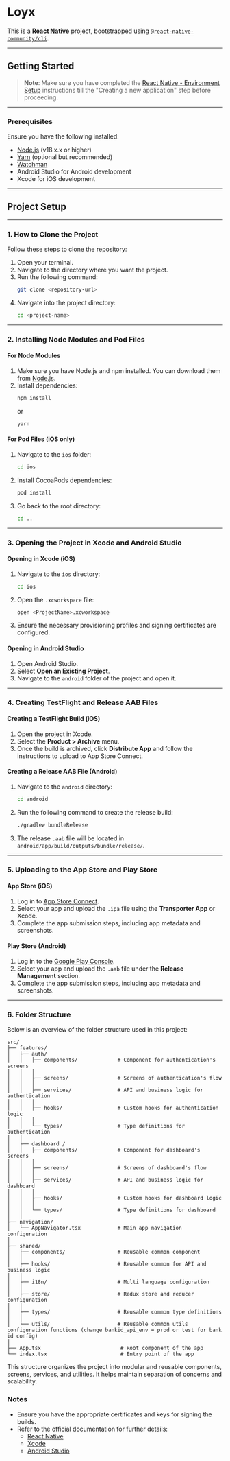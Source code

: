 
# Loyx

This is a [**React Native**](https://reactnative.dev) project, bootstrapped using [`@react-native-community/cli`](https://github.com/react-native-community/cli).

---

## Getting Started

> **Note**: Make sure you have completed the [React Native - Environment Setup](https://reactnative.dev/docs/environment-setup) instructions till the "Creating a new application" step before proceeding.

---

### Prerequisites

Ensure you have the following installed:

- [Node.js](https://nodejs.org/) (v18.x.x or higher)
- [Yarn](https://yarnpkg.com/) (optional but recommended)
- [Watchman](https://facebook.github.io/watchman/)
- Android Studio for Android development
- Xcode for iOS development

---

## Project Setup

---

### 1. How to Clone the Project

Follow these steps to clone the repository:

1. Open your terminal.
2. Navigate to the directory where you want the project.
3. Run the following command:
   ```bash
   git clone <repository-url>
   ```
4. Navigate into the project directory:
   ```bash
   cd <project-name>
   ```

---

### 2. Installing Node Modules and Pod Files

#### For Node Modules
1. Make sure you have Node.js and npm installed. You can download them from [Node.js](https://nodejs.org).
2. Install dependencies:
   ```bash
   npm install
   ```
   or
   ```bash
   yarn
   ```

#### For Pod Files (iOS only)
1. Navigate to the `ios` folder:
   ```bash
   cd ios
   ```
2. Install CocoaPods dependencies:
   ```bash
   pod install
   ```
3. Go back to the root directory:
   ```bash
   cd ..
   ```

---

### 3. Opening the Project in Xcode and Android Studio

#### Opening in Xcode (iOS)
1. Navigate to the `ios` directory:
   ```bash
   cd ios
   ```
2. Open the `.xcworkspace` file:
   ```bash
   open <ProjectName>.xcworkspace
   ```
3. Ensure the necessary provisioning profiles and signing certificates are configured.

#### Opening in Android Studio
1. Open Android Studio.
2. Select **Open an Existing Project**.
3. Navigate to the `android` folder of the project and open it.

---

### 4. Creating TestFlight and Release AAB Files

#### Creating a TestFlight Build (iOS)
1. Open the project in Xcode.
2. Select the **Product > Archive** menu.
3. Once the build is archived, click **Distribute App** and follow the instructions to upload to App Store Connect.

#### Creating a Release AAB File (Android)
1. Navigate to the `android` directory:
   ```bash
   cd android
   ```
2. Run the following command to create the release build:
   ```bash
   ./gradlew bundleRelease
   ```
3. The release `.aab` file will be located in `android/app/build/outputs/bundle/release/`.

---

### 5. Uploading to the App Store and Play Store

#### App Store (iOS)
1. Log in to [App Store Connect](https://appstoreconnect.apple.com).
2. Select your app and upload the `.ipa` file using the **Transporter App** or Xcode.
3. Complete the app submission steps, including app metadata and screenshots.

#### Play Store (Android)
1. Log in to the [Google Play Console](https://play.google.com/console/).
2. Select your app and upload the `.aab` file under the **Release Management** section.
3. Complete the app submission steps, including app metadata and screenshots.

---

### 6. Folder Structure

Below is an overview of the folder structure used in this project:

```plaintext
src/
├── features/
│   ├── auth/
│   │   ├── components/             # Component for authentication's screens
│   │   │        
│   │   ├── screens/                # Screens of authentication's flow
│   │   │        
│   │   ├── services/               # API and business logic for authentication
│   │   │      
│   │   ├── hooks/                  # Custom hooks for authentication logic
│   │   │         
│   │   └── types/                  # Type definitions for authentication
│   │                            
│   ├── dashboard /
│   │   ├── components/             # Component for dashboard's screens
│   │   │        
│   │   ├── screens/                # Screens of dashboard's flow
│   │   │        
│   │   ├── services/               # API and business logic for dashboard
│   │   │      
│   │   ├── hooks/                  # Custom hooks for dashboard logic
│   │   │         
│   │   └── types/                  # Type definitions for dashboard
│   │                            
├── navigation/
│   └── AppNavigator.tsx            # Main app navigation configuration
│     
├── shared/
│   ├── components/                 # Reusable common component 
│   │
│   ├── hooks/                      # Reusable common for API and business logic
│   │
│   ├── i18n/                       # Multi language configuration
│   │
│   ├── store/                      # Redux store and reducer configuration
│   │   
│   ├── types/                      # Reusable common type definitions
│   │  
│   └── utils/                      # Reusable common utils configuration functions (change bankid_api_env = prod or test for bank id config)
│    
├── App.tsx                          # Root component of the app
└── index.tsx                        # Entry point of the app
```

This structure organizes the project into modular and reusable components, screens, services, and utilities. It helps maintain separation of concerns and scalability.


### Notes
- Ensure you have the appropriate certificates and keys for signing the builds.
- Refer to the official documentation for further details:
  - [React Native](https://reactnative.dev/docs/getting-started)
  - [Xcode](https://developer.apple.com/xcode/)
  - [Android Studio](https://developer.android.com/studio)
